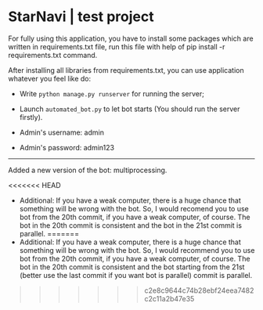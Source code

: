 # StarNavi | test project

For fully using this application, you have to install some packages which are written in requirements.txt file, run this file with help of pip install -r requirements.txt command.

After installing all libraries from requirements.txt, you can use application whatever you feel like do:
* Write `python manage.py runserver` for running the server;
* Launch `automated_bot.py` to let bot starts (You should run the server firstly).

* Admin's username: admin
* Admin's password: admin123

---

Added a new version of the bot: multiprocessing.

<<<<<<< HEAD
* Additional: If you have a weak computer, there is a huge chance that something will be wrong with the bot. So, I would recomend you to use bot from the 20th commit, if you have a weak computer, of course. The bot in the 20th commit is consistent and the bot in the 21st commit is parallel.
=======
* Additional: If you have a weak computer, there is a huge chance that something will be wrong with the bot. So, I would recommend you to use bot from the 20th commit, if you have a weak computer, of course. The bot in the 20th commit is consistent and the bot starting from the 21st (better use the last commit if you want bot is parallel) commit is parallel.
>>>>>>> c2e8c9644c74b28ebf24eea7482c2c11a2b47e35
